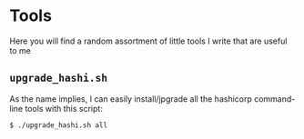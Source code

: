 # Tools
Here you will find a random assortment of little tools I write that are useful to me

## `upgrade_hashi.sh`
As the name implies, I can easily install/jpgrade all the hashicorp command-line tools with this script:
   ```
   $ ./upgrade_hashi.sh all
   ```